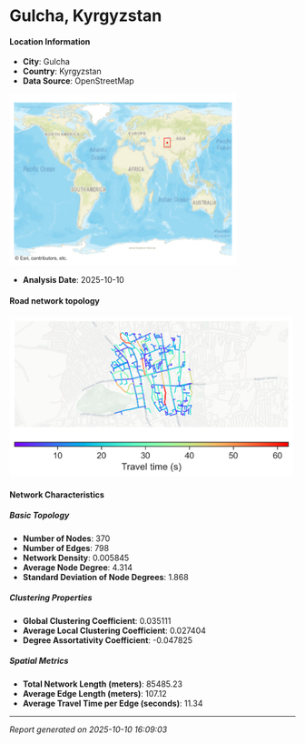 # Gulcha, Kyrgyzstan

#### Location Information

- **City**: Gulcha
- **Country**: Kyrgyzstan
- **Data Source**: OpenStreetMap
<img src="Gulcha_location.png" alt="Gulcha Location Map" width="400" />

- **Analysis Date**: 2025-10-10

#### Road network topology

<img src="Gulcha_network_map.png" alt="Gulcha Road Network Map" width="500"/>

#### Network Characteristics

##### Basic Topology

- **Number of Nodes**: 370
- **Number of Edges**: 798
- **Network Density**: 0.005845
- **Average Node Degree**: 4.314
- **Standard Deviation of Node Degrees**: 1.868

##### Clustering Properties

- **Global Clustering Coefficient**: 0.035111
- **Average Local Clustering Coefficient**: 0.027404
- **Degree Assortativity Coefficient**: -0.047825

##### Spatial Metrics

- **Total Network Length (meters)**: 85485.23
- **Average Edge Length (meters)**: 107.12
- **Average Travel Time per Edge (seconds)**: 11.34

---
*Report generated on 2025-10-10 16:09:03*
